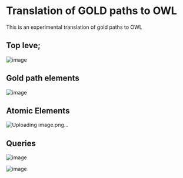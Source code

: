 # Translation of GOLD paths to OWL

This is an experimental translation of gold paths to OWL

## Top leve;

![image](https://user-images.githubusercontent.com/50745/121285301-fe2bdd00-c892-11eb-92f6-5cf8c76bc284.png)

## Gold path elements

![image](https://user-images.githubusercontent.com/50745/121285351-1ac81500-c893-11eb-8ad6-d441765262ed.png)

## Atomic Elements

![Uploading image.png…]()


## Queries

![image](https://user-images.githubusercontent.com/50745/121285430-3e8b5b00-c893-11eb-8466-5bfc128c7649.png)

![image](https://user-images.githubusercontent.com/50745/121285491-55ca4880-c893-11eb-9465-ddbd64120855.png)

